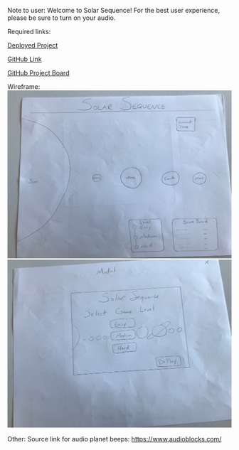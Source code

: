 Note to user: 
Welcome to Solar Sequence! For the best user experience, please be sure to turn on your audio. 

Required links: 

[Deployed Project](https://brittmagee.github.io/SolarSequence-SEI23-Project1/)

[GitHub Link](https://github.com/brittmagee/SEI23-Project1)

[GitHub Project Board](https://github.com/brittmagee/SolarSequence-SEI23-Project1/projects/1)


Wireframe: 
![Wireframe](https://github.com/brittmagee/SEI23-Project1/blob/master/Wireframe/wireframe.jpeg)
![Modal](https://github.com/brittmagee/SEI23-Project1/blob/master/Wireframe/modal.jpeg)

Other: 
Source link for audio planet beeps: https://www.audioblocks.com/ 
